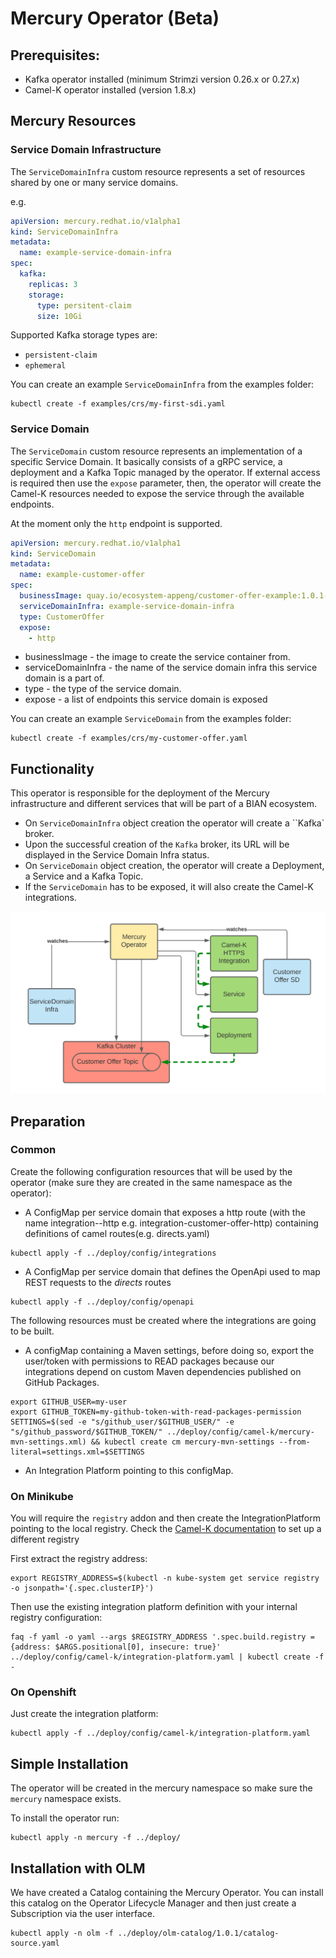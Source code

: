 # Mercury Operator (Beta)
## Prerequisites:

- Kafka operator installed (minimum Strimzi version 0.26.x or 0.27.x)
- Camel-K operator installed (version 1.8.x)

## Mercury Resources

### Service Domain Infrastructure

The `ServiceDomainInfra` custom resource represents a set of resources shared by one or many service domains.

e.g.
```yaml
apiVersion: mercury.redhat.io/v1alpha1
kind: ServiceDomainInfra
metadata:
  name: example-service-domain-infra
spec:
  kafka:
    replicas: 3
    storage:
      type: persitent-claim
      size: 10Gi
```

Supported Kafka storage types are:
* `persistent-claim`
* `ephemeral`

You can create an example `ServiceDomainInfra` from the examples folder:

```shell
kubectl create -f examples/crs/my-first-sdi.yaml
```

### Service Domain

The `ServiceDomain` custom resource represents an implementation of a specific Service Domain.
It basically consists of a gRPC service, a deployment and a Kafka Topic managed by the operator. 
If external access is required then use the `expose` parameter, then, the operator will create
the Camel-K resources needed to expose the service through the available endpoints.

At the moment only the `http` endpoint is supported.

```yaml
apiVersion: mercury.redhat.io/v1alpha1
kind: ServiceDomain
metadata:
  name: example-customer-offer
spec:
  businessImage: quay.io/ecosystem-appeng/customer-offer-example:1.0.1-SNAPSHOT
  serviceDomainInfra: example-service-domain-infra
  type: CustomerOffer
  expose:
    - http
```
* businessImage - the image to create the service container from.
* serviceDomainInfra - the name of the service domain infra this service domain is a part of.
* type - the type of the service domain.
* expose - a list of endpoints this service domain is exposed 

You can create an example `ServiceDomain` from the examples folder:

```shell
kubectl create -f examples/crs/my-customer-offer.yaml
```

## Functionality

This operator is responsible for the deployment of the Mercury infrastructure and different services that will
be part of a BIAN ecosystem.

* On `ServiceDomainInfra` object creation the operator will create a ``Kafka` broker.
* Upon the successful creation of the `Kafka` broker, its URL will be displayed in the Service Domain Infra status.
* On `ServiceDomain` object creation, the operator will create a Deployment, a Service and a Kafka Topic.
* If the `ServiceDomain` has to be exposed, it will also create the Camel-K integrations.

![Mercury Deployment](../docs/images/operator-all.svg)

## Preparation

### Common

Create the following configuration resources that will be used by the operator (make sure
they are created in the same namespace as the operator):

- A ConfigMap per service domain that exposes a http route
  (with the name integration-<service-domain-name>-http e.g. integration-customer-offer-http)
  containing definitions of camel routes(e.g. directs.yaml)

```shell
kubectl apply -f ../deploy/config/integrations
```

- A ConfigMap per service domain that defines the OpenApi used to map REST requests to the
  _directs_ routes

```shell
kubectl apply -f ../deploy/config/openapi
```

The following resources must be created where the integrations are going to be built.

- A configMap containing a Maven settings, before doing so, export the user/token
  with permissions to READ packages because our integrations depend on custom Maven
  dependencies published on GitHub Packages.

```shell
export GITHUB_USER=my-user
export GITHUB_TOKEN=my-github-token-with-read-packages-permission
SETTINGS=$(sed -e "s/github_user/$GITHUB_USER/" -e "s/github_password/$GITHUB_TOKEN/" ../deploy/config/camel-k/mercury-mvn-settings.xml) && kubectl create cm mercury-mvn-settings --from-literal=settings.xml=$SETTINGS
```

- An Integration Platform pointing to this configMap.

### On Minikube

You will require the `registry` addon and then create the IntegrationPlatform
pointing to the local registry. Check the [Camel-K documentation](https://camel.apache.org/camel-k/1.8.x/installation/registry/registry.html)
to set up a different registry

First extract the registry address:

```shell
export REGISTRY_ADDRESS=$(kubectl -n kube-system get service registry -o jsonpath='{.spec.clusterIP}')
```
Then use the existing integration platform definition with your internal registry configuration:

```shell
faq -f yaml -o yaml --args $REGISTRY_ADDRESS '.spec.build.registry = {address: $ARGS.positional[0], insecure: true}' ../deploy/config/camel-k/integration-platform.yaml | kubectl create -f -
```

### On Openshift
Just create the integration platform:

```shell
kubectl apply -f ../deploy/config/camel-k/integration-platform.yaml
```

## Simple Installation

The operator will be created in the mercury namespace so make sure the `mercury` namespace exists.

To install the operator run:

```shell
kubectl apply -n mercury -f ../deploy/
```

## Installation with OLM

We have created a Catalog containing the Mercury Operator. You can install this catalog on the
Operator Lifecycle Manager and then just create a Subscription via the user interface.

```shell
kubectl apply -n olm -f ../deploy/olm-catalog/1.0.1/catalog-source.yaml
```
